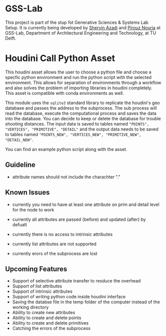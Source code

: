 # GSS-Lab

This project is part of the stup fot Generative Sciences & Systems Lab Setup. It is currently being developed by [Shervin Azadi](https://github.com/shervinazadi) and [Pirouz Nouria](https://github.com/Pirouz-Nourian) at GSS-Lab, Department of Architectural Engineering and Technology, at TU Delft.

# Houdini Call Python Asset

This houdini asset allows the user to choose a python file and choose a specfic python environment and run the python script with the selected environment. This allows for separation of environments through a workflow and also solves the problem of importing libraries in houdini completely. This asset is compatible with conda environments as well.

This module uses the `sqlite3` standard library to replicate the houdini's geo database and passes the address to the subprocess. The sub process will read the database, execute the computational process and saves the data into the database. You can decide to keep or delete the database for trouble shooting distances. The input data is saved to tables named `"POINTS", "VERTICES", "PRIMITIVE", "DETAIL"` and the output data needs to be saved to tables named `"POINTS_NEW", "VERTICES_NEW", "PRIMITIVE_NEW", "DETAIL_NEW"`.

You can find an example python script along with the asset.

## Guideline

- attribute names should not include the charachter "\."

## Known Issues

- currently you need to have at least one attribute on prim and detail level for the node to work

- currently all attributes are passed (before) and updated (after) by defualt
- currently there is no access to intrinsic attributes
- currently list attributes are not supported
- currently erors of the subprocess are lost

## Upcoming Features

- Support of selective attribute transfer to resduce the overhead
- Support of list attributes
- Support of intrinsic attributes
- Support of writing python code inside houdini interface
- Saving the databse file in the temp folder of the computer instead of the working directory
- Ability to create new attributes
- Ability to create and delete points
- Ability to create and delete primitives
- Catching the errors of the subprocess
